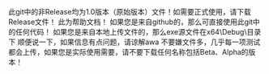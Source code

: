 此git中的非Release均为1.0版本（原始版本）文件！如需要正式使用，请下载Release文件！
此为帮助文档！
如果您是来自github的，那么可直接使用此git中的任何代码！
如果您是来自本地上传文件的，那么exe源文件在x64\Debug\目录下
顺便说一下，如果信息有点问题，请谅解awa
不要嫌文件多，几乎每一项测试都会上传，如果您是实际使用需要，请不要下载任何名称包括Beta、Alpha的版本！
